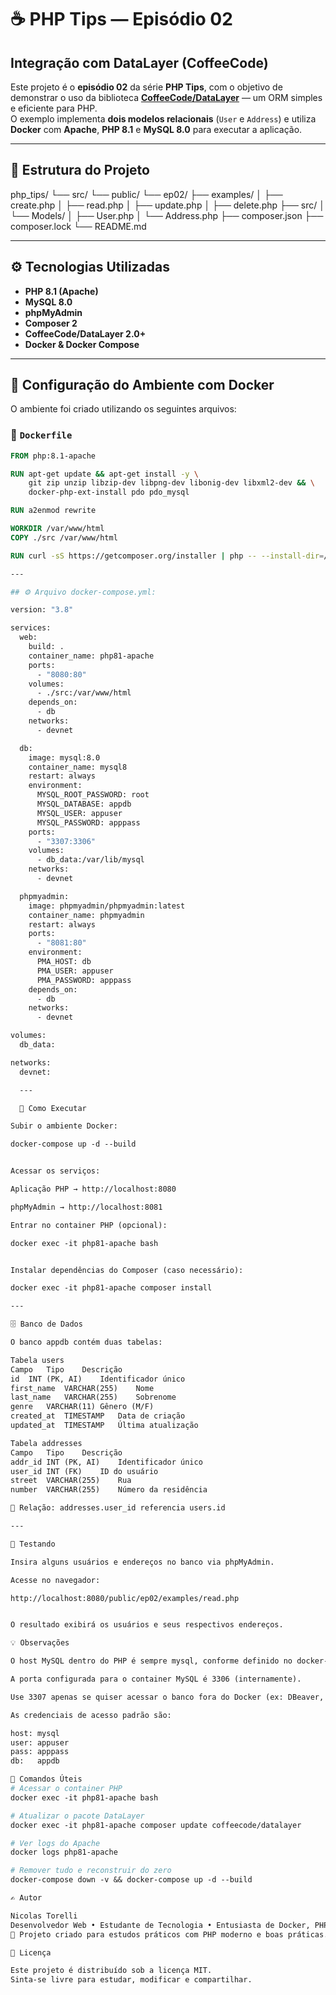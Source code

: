 # ☕ PHP Tips — Episódio 02  
## Integração com DataLayer (CoffeeCode)

Este projeto é o **episódio 02** da série **PHP Tips**, com o objetivo de demonstrar o uso da biblioteca **[CoffeeCode/DataLayer](https://github.com/robsonvleite/datalayer)** — um ORM simples e eficiente para PHP.  
O exemplo implementa **dois modelos relacionais** (`User` e `Address`) e utiliza **Docker** com **Apache**, **PHP 8.1** e **MySQL 8.0** para executar a aplicação.

---

## 🧱 Estrutura do Projeto

php_tips/
└── src/
└── public/
└── ep02/
├── examples/
│ ├── create.php
│ ├── read.php
│ ├── update.php
│ ├── delete.php
├── src/
│ └── Models/
│ ├── User.php
│ └── Address.php
├── composer.json
├── composer.lock
└── README.md


---

## ⚙️ Tecnologias Utilizadas

- **PHP 8.1 (Apache)**
- **MySQL 8.0**
- **phpMyAdmin**
- **Composer 2**
- **CoffeeCode/DataLayer 2.0+**
- **Docker & Docker Compose**

---

## 🐳 Configuração do Ambiente com Docker

O ambiente foi criado utilizando os seguintes arquivos:

### 🧩 `Dockerfile`
```dockerfile
FROM php:8.1-apache

RUN apt-get update && apt-get install -y \
    git zip unzip libzip-dev libpng-dev libonig-dev libxml2-dev && \
    docker-php-ext-install pdo pdo_mysql

RUN a2enmod rewrite

WORKDIR /var/www/html
COPY ./src /var/www/html

RUN curl -sS https://getcomposer.org/installer | php -- --install-dir=/usr/local/bin --filename=composer

---

## ⚙️ Arquivo docker-compose.yml:

version: "3.8"

services:
  web:
    build: .
    container_name: php81-apache
    ports:
      - "8080:80"
    volumes:
      - ./src:/var/www/html
    depends_on:
      - db
    networks:
      - devnet

  db:
    image: mysql:8.0
    container_name: mysql8
    restart: always
    environment:
      MYSQL_ROOT_PASSWORD: root
      MYSQL_DATABASE: appdb
      MYSQL_USER: appuser
      MYSQL_PASSWORD: apppass
    ports:
      - "3307:3306"
    volumes:
      - db_data:/var/lib/mysql
    networks:
      - devnet

  phpmyadmin:
    image: phpmyadmin/phpmyadmin:latest
    container_name: phpmyadmin
    restart: always
    ports:
      - "8081:80"
    environment:
      PMA_HOST: db
      PMA_USER: appuser
      PMA_PASSWORD: apppass
    depends_on:
      - db
    networks:
      - devnet

volumes:
  db_data:

networks:
  devnet:

  ---

  🚀 Como Executar

Subir o ambiente Docker:

docker-compose up -d --build


Acessar os serviços:

Aplicação PHP → http://localhost:8080

phpMyAdmin → http://localhost:8081

Entrar no container PHP (opcional):

docker exec -it php81-apache bash


Instalar dependências do Composer (caso necessário):

docker exec -it php81-apache composer install

---

🗄️ Banco de Dados

O banco appdb contém duas tabelas:

Tabela users
Campo	Tipo	Descrição
id	INT (PK, AI)	Identificador único
first_name	VARCHAR(255)	Nome
last_name	VARCHAR(255)	Sobrenome
genre	VARCHAR(11)	Gênero (M/F)
created_at	TIMESTAMP	Data de criação
updated_at	TIMESTAMP	Última atualização

Tabela addresses
Campo	Tipo	Descrição
addr_id	INT (PK, AI)	Identificador único
user_id	INT (FK)	ID do usuário
street	VARCHAR(255)	Rua
number	VARCHAR(255)	Número da residência

🔗 Relação: addresses.user_id referencia users.id

---

🧪 Testando

Insira alguns usuários e endereços no banco via phpMyAdmin.

Acesse no navegador:

http://localhost:8080/public/ep02/examples/read.php


O resultado exibirá os usuários e seus respectivos endereços.

💡 Observações

O host MySQL dentro do PHP é sempre mysql, conforme definido no docker-compose.yml.

A porta configurada para o container MySQL é 3306 (internamente).

Use 3307 apenas se quiser acessar o banco fora do Docker (ex: DBeaver, HeidiSQL, etc).

As credenciais de acesso padrão são:

host: mysql
user: appuser
pass: apppass
db:   appdb

🧰 Comandos Úteis
# Acessar o container PHP
docker exec -it php81-apache bash

# Atualizar o pacote DataLayer
docker exec -it php81-apache composer update coffeecode/datalayer

# Ver logs do Apache
docker logs php81-apache

# Remover tudo e reconstruir do zero
docker-compose down -v && docker-compose up -d --build

✍️ Autor

Nicolas Torelli
Desenvolvedor Web • Estudante de Tecnologia • Entusiasta de Docker, PHP e Linux.
📍 Projeto criado para estudos práticos com PHP moderno e boas práticas.

🧾 Licença

Este projeto é distribuído sob a licença MIT.
Sinta-se livre para estudar, modificar e compartilhar.